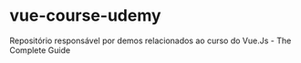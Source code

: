 # vue-course-udemy
Repositório responsável por demos relacionados ao curso do Vue.Js - The Complete Guide
